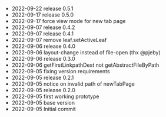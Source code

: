 - 2022-09-22	release 0.5.1
- 2022-09-17	release 0.5.0
- 2022-09-17	force view mode for new tab page
- 2022-09-07	release 0.4.2
- 2022-09-07	release 0.4.1
- 2022-09-07	remove leaf.setActiveLeaf
- 2022-09-06	release 0.4.0
- 2022-09-06	layout-change instead of file-open (thx @pjeby)
- 2022-09-06	release 0.3.0
- 2022-09-06	getFirstLinkpathDest not getAbstractFileByPath
- 2022-09-05	fixing version requirements
- 2022-09-05	release 0.2.1
- 2022-09-05	notice on invalid path of newTabPage
- 2022-09-05	release 0.2.0
- 2022-09-05	first working prototype
- 2022-09-05	base version
- 2022-09-05	Initial commit
